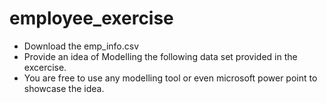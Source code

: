 # employee_exercise
* Download the emp_info.csv
* Provide an idea of Modelling the following data set provided in the excercise.
* You are free to use any modelling tool or even microsoft power point to showcase the idea. 
